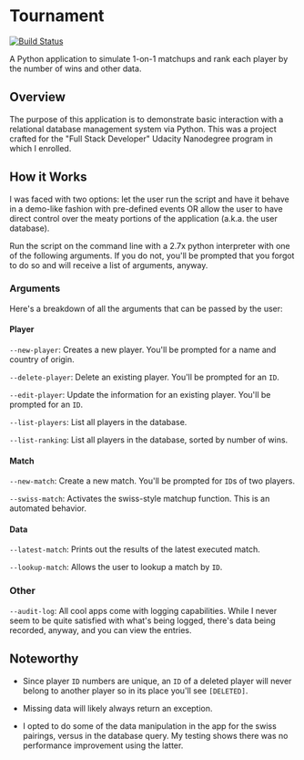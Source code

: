 # Tournament 
[![Build Status](https://travis-ci.org/jelyman2/tournament.svg?branch=master)](https://travis-ci.org/jelyman2/tournament)

A Python application to simulate 1-on-1 matchups and rank each player by the 
number of wins and other data.

## Overview

The purpose of this application is to demonstrate basic interaction with a 
relational database management system via Python. This was a project crafted 
for the "Full Stack Developer" Udacity Nanodegree program in which I enrolled.

## How it Works

I was faced with two options: let the user run the script and have it behave 
in a demo-like fashion with pre-defined events OR allow the user to have 
direct control over the meaty portions of the application (a.k.a. the user 
database).

Run the script on the command line with a 2.7x python interpreter with one of
 the following arguments. If you do not, you'll be prompted that you forgot 
 to do so and will receive a list of arguments, anyway.

### Arguments

Here's a breakdown of all the arguments that can be passed by the user:

#### Player

`--new-player`: Creates a new player. You'll be prompted for a name and 
country of origin.

`--delete-player`: Delete an existing player. You'll be prompted for an `ID`.

`--edit-player`: Update the information for an existing player. You'll be 
prompted for an `ID`.

`--list-players`: List all players in the database.

`--list-ranking`: List all players in the database, sorted by number of wins.

#### Match

`--new-match`: Create a new match. You'll be prompted for `ID`s of two players.

`--swiss-match`: Activates the swiss-style matchup function. This is an 
automated behavior.

#### Data

`--latest-match`: Prints out the results of the latest executed match.

`--lookup-match`: Allows the user to lookup a match by `ID`.

### Other

`--audit-log`: All cool apps come with logging capabilities. While I never 
seem to be quite satisfied with what's being logged, there's data being 
recorded, anyway, and you can view the entries.

## Noteworthy

* Since player `ID` numbers are unique, an `ID` of a deleted player will never 
belong to another player so in its place you'll see `[DELETED]`.

* Missing data will likely always return an exception.

* I opted to do some of the data manipulation in the app for the swiss 
pairings, versus in the database query. My testing shows there was no 
performance improvement using the latter.